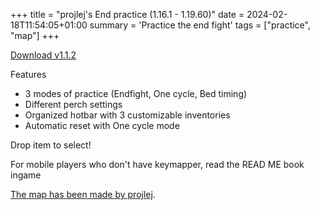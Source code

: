 +++
title = "projlej's End practice (1.16.1 - 1.19.60)"
date = 2024-02-18T11:54:05+01:00
summary = 'Practice the end fight'
tags = ["practice", "map"]
+++

[Download v1.1.2](../projlejs_End_practice_v1.1.2.mcworld)

Features
- 3 modes of practice (Endfight, One cycle, Bed timing)
- Different perch settings
- Organized hotbar with 3 customizable inventories
- Automatic reset with One cycle mode


Drop item to select!

For mobile players who don't have keymapper, read the READ ME book
ingame

[The map has been made by
projlej](https://www.speedrun.com/users/projlej).
